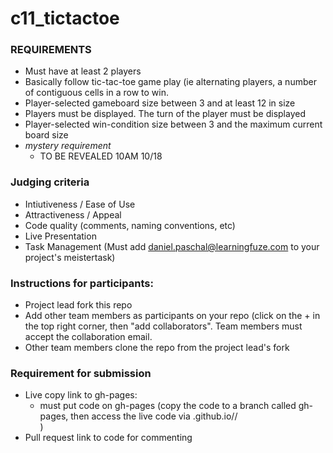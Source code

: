 # c11_tictactoe

### REQUIREMENTS
- Must have at least 2 players
- Basically follow tic-tac-toe game play (ie alternating players, a number of contiguous cells in a row to win.
- Player-selected gameboard size between 3 and at least 12 in size
- Players must be displayed.  The turn of the player must be displayed
- Player-selected win-condition size between 3 and the maximum current board size
- *mystery requirement*
  - TO BE REVEALED 10AM 10/18

### Judging criteria
- Intiutiveness / Ease of Use
- Attractiveness / Appeal
- Code quality (comments, naming conventions, etc)
- Live Presentation
- Task Management  (Must add daniel.paschal@learningfuze.com to your project's meistertask)

### Instructions for participants:
- Project lead fork this repo
- Add other team members as participants on your repo (click on the + in the top right corner, then "add collaborators".  Team members must accept the collaboration email.
- Other team members clone the repo from the project lead's fork

### Requirement for submission
- Live copy link to gh-pages: 
	- must put code on gh-pages (copy the code to a branch called gh-pages, then access the live code via <your user name>.github.io/<repo name>/<main file name>)
- Pull request link to code for commenting

